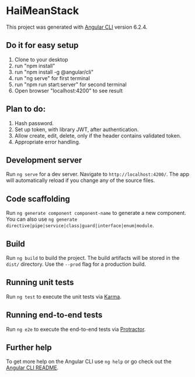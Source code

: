 # HaiMeanStack

This project was generated with [Angular CLI](https://github.com/angular/angular-cli) version 6.2.4.

## Do it for easy setup
1. Clone to your desktop
2. run "npm install"
3. run "npm install -g @angular/cli"
4. run "ng serve" for first terminal
5. run "npm run start:server" for second terminal
6. Open browser "localhost:4200" to see result

## Plan to do:
 1. Hash password.
 2. Set up token, with library JWT, after authentication.
 3. Allow create, edit, delete, only if the header contains validated token.
 4. Appropriate error handling.

## Development server

Run `ng serve` for a dev server. Navigate to `http://localhost:4200/`. The app will automatically reload if you change any of the source files.

## Code scaffolding

Run `ng generate component component-name` to generate a new component. You can also use `ng generate directive|pipe|service|class|guard|interface|enum|module`.

## Build

Run `ng build` to build the project. The build artifacts will be stored in the `dist/` directory. Use the `--prod` flag for a production build.

## Running unit tests

Run `ng test` to execute the unit tests via [Karma](https://karma-runner.github.io).

## Running end-to-end tests

Run `ng e2e` to execute the end-to-end tests via [Protractor](http://www.protractortest.org/).

## Further help

To get more help on the Angular CLI use `ng help` or go check out the [Angular CLI README](https://github.com/angular/angular-cli/blob/master/README.md).
